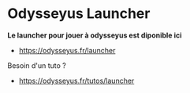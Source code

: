 # Odysseyus Launcher

**Le launcher pour jouer à odysseyus est diponible ici** 
- https://odysseyus.fr/launcher

Besoin d'un tuto ?
- https://odysseyus.fr/tutos/launcher

